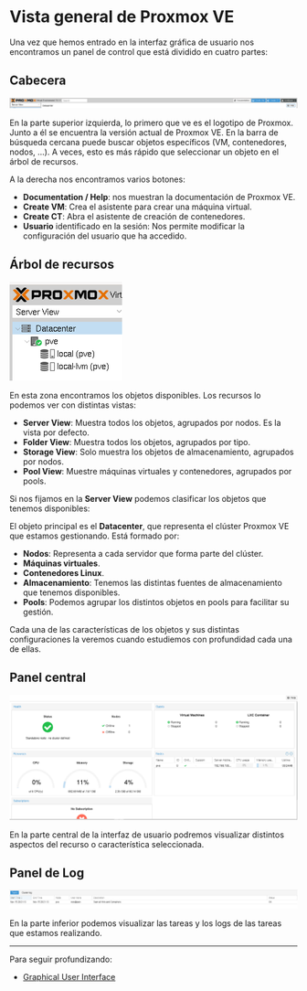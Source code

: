 # Vista general de Proxmox VE

Una vez que hemos entrado en la interfaz gráfica de usuario nos
encontramos un panel de control que está dividido en cuatro partes:

## Cabecera

![cabecera](img/header.png)

En la parte superior izquierda, lo primero que ve es el logotipo de
Proxmox. Junto a él se encuentra la versión actual de Proxmox VE. En
la barra de búsqueda cercana puede buscar objetos específicos (VM,
contenedores, nodos, ...). A veces, esto es más rápido que seleccionar
un objeto en el árbol de recursos.

A la derecha nos encontramos varios botones:

* **Documentation / Help**: nos muestran la documentación de Proxmox VE.
* **Create VM**: Crea el asistente para crear una máquina virtual.
* **Create CT**: Abra el asistente de creación de contenedores.
* **Usuario** identificado en la sesión: Nos permite modificar la
  configuración del usuario que ha accedido.

## Árbol de recursos

![arbol](img/arbol.png)

En esta zona encontramos los objetos disponibles. Los recursos lo
podemos ver con distintas vistas:

* **Server View**: Muestra todos los objetos, agrupados por nodos. Es
  la vista por defecto.
* **Folder View**: Muestra todos los objetos, agrupados por tipo.
* **Storage View**: Solo muestra los objetos de almacenamiento,
  agrupados por nodos.
* **Pool View**: Muestre máquinas virtuales y contenedores, agrupados
  por pools.

Si nos fijamos en la **Server View** podemos clasificar los objetos
que tenemos disponibles:

El objeto principal es el **Datacenter**, que representa el clúster
Proxmox VE que estamos gestionando. Está formado por:

* **Nodos**: Representa a cada servidor que forma parte del clúster.
* **Máquinas virtuales**.
* **Contenedores Linux**.
* **Almacenamiento**: Tenemos las distintas fuentes de almacenamiento
  que tenemos disponibles.
* **Pools**: Podemos agrupar los distintos objetos en pools para
  facilitar su gestión.

Cada una de las características de los objetos y sus distintas
configuraciones la veremos cuando estudiemos con profundidad cada una
de ellas.

## Panel central

![central](img/central.png)

En la parte central de la interfaz de usuario podremos visualizar
distintos aspectos del recurso o característica seleccionada.

## Panel de Log

![log](img/log.png)

En la parte inferior podemos visualizar las tareas y los logs de las
tareas que estamos realizando.

---

Para seguir profundizando:

* [Graphical User Interface](https://pve.proxmox.com/pve-docs/pve-admin-guide.html#chapter_gui)
